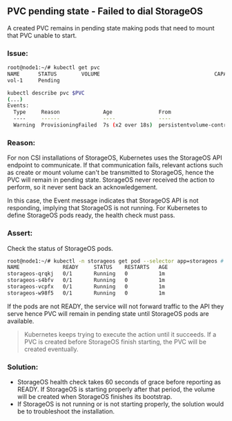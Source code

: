 ## PVC pending state - Failed to dial StorageOS

A created PVC remains in pending state making pods that need to mount that PVC
unable to start.

### Issue:
```bash
root@node1:~/# kubectl get pvc
NAME      STATUS        VOLUME                                     CAPACITY   ACCESS MODES   STORAGECLASS   AGE
vol-1     Pending                                                                            fast           7s

kubectl describe pvc $PVC
(...)
Events:
  Type     Reason              Age               From                         Message
  ----     ------              ----              ----                         -------
  Warning  ProvisioningFailed  7s (x2 over 18s)  persistentvolume-controller  Failed to provision volume with StorageClass "fast": Get http://storageos-cluster/version: failed to dial all known cluster members, (10.233.59.206:5705)
```

### Reason:
For non CSI installations of StorageOS, Kubernetes uses the StorageOS
API endpoint to communicate. If that communication fails, relevant actions such
as create or mount volume can't be transmitted to StorageOS, hence the PVC
will remain in pending state. StorageOS never received the action to perform,
so it never sent back an acknowledgement.

In this case, the Event message indicates that StorageOS API is not responding,
implying that StorageOS is not running. For Kubernetes to define StorageOS pods
ready, the health check must pass.

### Assert:

Check the status of StorageOS pods.

```bash
root@node1:~/# kubectl -n storageos get pod --selector app=storageos # for CSI add --selector kind=daemonset
NAME              READY     STATUS    RESTARTS   AGE
storageos-qrqkj   0/1       Running   0          1m
storageos-s4bfv   0/1       Running   0          1m
storageos-vcpfx   0/1       Running   0          1m
storageos-w98f5   0/1       Running   0          1m
```

If the pods are not READY, the service will not forward traffic to the API they
serve hence PVC will remain in pending state until StorageOS pods are
available.

> Kubernetes keeps trying to execute the action until it succeeds. If
> a PVC is created before StorageOS finish starting, the PVC will be created
> eventually.

### Solution:
- StorageOS health check takes 60 seconds of grace before reporting as READY.
  If StorageOS is starting properly after that period, the volume will be
  created when StorageOS finishes its bootstrap.
- If StorageOS is not running or is not starting properly, the solution would
  be to troubleshoot the installation.
